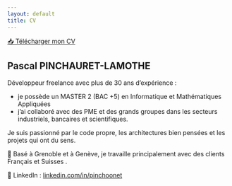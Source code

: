 ```yaml
---
layout: default
title: CV
---
```


<a href="/assets/cv/CV_minosoft.pdf" class="cv-download" download>
  📥 Télécharger mon CV
</a>

## Pascal PINCHAURET-LAMOTHE

Développeur freelance avec plus de 30 ans d’expérience :
<ul>
<li>je possède un MASTER 2 (BAC +5) en Informatique et Mathématiques Appliquées</li>
<li>j’ai collaboré avec des PME et des grands groupes dans les secteurs industriels, bancaires et scientifiques.</li>
</ul>

Je suis passionné par le code propre, les architectures bien pensées et les projets qui ont du sens.

📍 Basé à Grenoble et à Genève, je travaille principalement avec des clients Français <span class="fi fi-fr"></span> et Suisses <span class="fi fi-ch"></span>.


💼 LinkedIn : [linkedin.com/in/pinchoonet](https://linkedin.com/in/pinchoonet)

<!-- <p>🇫🇷 France &nbsp;&nbsp; 🇨🇭 Suisse</p> --> <!-- FIREFOX only :-) -->
<!--
<a href="/assets/cv/Brochure+CV-Freelance_Pascal_Pinchauret-Lamothe_(details).pdf" class="download-btn" download>
  📥 Télécharger mon CV
</a>
-->
